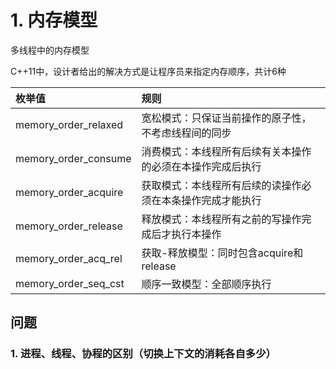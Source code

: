 # 1. 内存模型

多线程中的内存模型

C++11中，设计者给出的解决方式是让程序员来指定内存顺序，共计6种

| 枚举值               | 规则                                                       |
| :------------------- | :--------------------------------------------------------- |
| memory_order_relaxed | 宽松模式：只保证当前操作的原子性，不考虑线程间的同步       |
| memory_order_consume | 消费模式：本线程所有后续有关本操作的必须在本操作完成后执行 |
| memory_order_acquire | 获取模式：本线程所有后续的读操作必须在本条操作完成才能执行 |
| memory_order_release | 释放模式：本线程所有之前的写操作完成后才执行本操作         |
| memory_order_acq_rel | 获取-释放模型：同时包含acquire和release                    |
| memory_order_seq_cst | 顺序一致模型：全部顺序执行                                 |









##  问题

### 1. 进程、线程、协程的区别（切换上下文的消耗各自多少）









